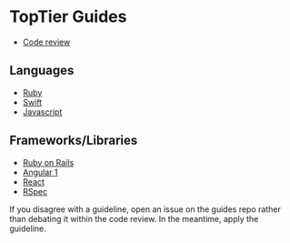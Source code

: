 TopTier Guides
======

* [Code review](./code-review)

## Languages

* [Ruby](./ruby)
* [Swift](./swift)
* [Javascript](https://github.com/airbnb/javascript)

## Frameworks/Libraries

* [Ruby on Rails](./ruby/rails.md)
* [Angular 1](https://github.com/johnpapa/angular-styleguide/blob/master/a1)
* [React](https://github.com/airbnb/javascript/tree/master/react)
* [RSpec](http://betterspecs.org)


If you disagree with a guideline, open an issue on the guides repo rather than
debating it within the code review. In the meantime, apply the guideline.
